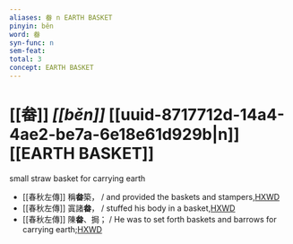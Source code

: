 ```yaml
---
aliases: 畚 n EARTH BASKET
pinyin: běn
word: 畚
syn-func: n
sem-feat: 
total: 3
concept: EARTH BASKET 
---
```

# [[畚]] *[[běn]]*  [[uuid-8717712d-14a4-4ae2-be7a-6e18e61d929b|n]] [[EARTH BASKET]]
small straw basket for carrying earth
 - [[春秋左傳]] 稱**畚**築， / and provided the baskets and stampers,[HXWD](https://hxwd.org/textview.html?location=KR1e0001_tls_007-214a.8)
 - [[春秋左傳]] 寘諸**畚**， / stuffed his body in a basket,[HXWD](https://hxwd.org/textview.html?location=KR1e0001_tls_007-40a.8)
 - [[春秋左傳]] 陳**畚**、挶； / He was to set forth baskets and barrows for carrying earth;[HXWD](https://hxwd.org/textview.html?location=KR1e0001_tls_009-193a.10)
